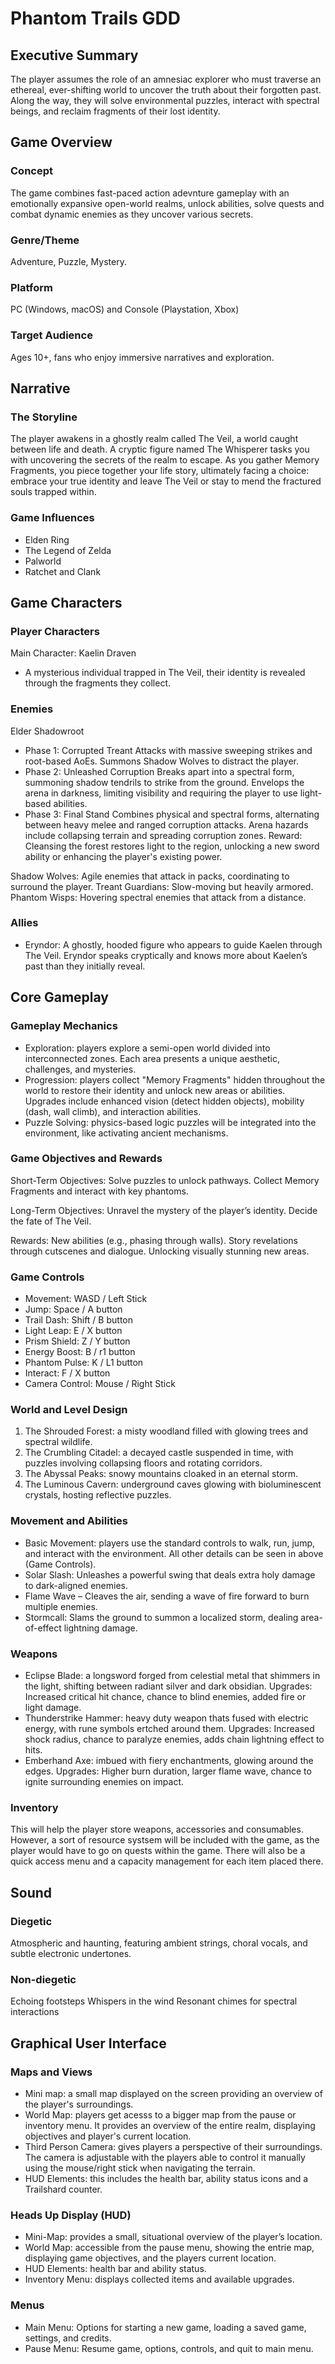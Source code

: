 # Phantom Trails GDD
## Executive Summary
The player assumes the role of an amnesiac explorer who must traverse an ethereal, ever-shifting world to uncover the truth about their forgotten past. Along the way, they will solve environmental puzzles, interact with spectral beings, and reclaim fragments of their lost identity.

## Game Overview
### Concept
The game combines fast-paced action adevnture gameplay with an emotionally expansive open-world realms, unlock abilities, solve quests and combat dynamic enemies as they uncover various secrets.

### ​Genre/Theme
Adventure, Puzzle, Mystery.

### Platform
PC (Windows, macOS) and Console (Playstation, Xbox)

### ​Target Audience
Ages 10+, fans who enjoy immersive narratives and exploration.

## Narrative
###  ​The Storyline
The player awakens in a ghostly realm called The Veil, a world caught between life and death. A cryptic figure named The Whisperer tasks you with uncovering the secrets of the realm to escape. As you gather Memory Fragments, you piece together your life story, ultimately facing a choice: embrace your true identity and leave The Veil or stay to mend the fractured souls trapped within.

### ​Game Influences
- Elden Ring
- The Legend of Zelda
- Palworld
- Ratchet and Clank

## Game Characters
### Player Characters
Main Character: Kaelin Draven
- A mysterious individual trapped in The Veil, their identity is revealed through the fragments they collect. 

### Enemies
Elder Shadowroot
- Phase 1: Corrupted Treant
Attacks with massive sweeping strikes and root-based AoEs.
Summons Shadow Wolves to distract the player.
- Phase 2: Unleashed Corruption
Breaks apart into a spectral form, summoning shadow tendrils to strike from the ground.
Envelops the arena in darkness, limiting visibility and requiring the player to use light-based abilities.
- Phase 3: Final Stand
Combines physical and spectral forms, alternating between heavy melee and ranged corruption attacks.
Arena hazards include collapsing terrain and spreading corruption zones.
Reward: Cleansing the forest restores light to the region, unlocking a new sword ability or enhancing the player's existing power.

Shadow Wolves: Agile enemies that attack in packs, coordinating to surround the player. 
Treant Guardians: Slow-moving but heavily armored. 
Phantom Wisps: Hovering spectral enemies that attack from a distance.

### Allies
- Eryndor: A ghostly, hooded figure who appears to guide Kaelen through The Veil. Eryndor speaks cryptically and knows more about Kaelen’s past than they initially reveal. 

## Core Gameplay
### ​Gameplay Mechanics
- Exploration: players explore a semi-open world divided into interconnected zones. Each area presents a unique aesthetic, challenges, and mysteries. 
- Progression: players collect "Memory Fragments" hidden throughout the world to restore their identity and unlock new areas or abilities. Upgrades include enhanced vision (detect hidden objects), mobility (dash, wall climb), and interaction abilities.
- Puzzle Solving: physics-based logic puzzles will be integrated into the environment, like activating ancient mechanisms.

### Game Objectives and Rewards
Short-Term Objectives:
Solve puzzles to unlock pathways.
Collect Memory Fragments and interact with key phantoms.

Long-Term Objectives:
Unravel the mystery of the player’s identity.
Decide the fate of The Veil.

Rewards:
New abilities (e.g., phasing through walls).
Story revelations through cutscenes and dialogue.
Unlocking visually stunning new areas.
  
### Game Controls
- Movement: WASD / Left Stick
- Jump: Space / A button
- Trail Dash: Shift / B button
- Light Leap: E / X button
- Prism Shield: Z / Y button
- Energy Boost: B / r1 button
- Phantom Pulse: K / L1 button
- Interact: F / X button
- Camera Control: Mouse / Right Stick

### ​World and Level Design
1. The Shrouded Forest: a misty woodland filled with glowing trees and spectral wildlife.
2. The Crumbling Citadel: a decayed castle suspended in time, with puzzles involving collapsing floors and rotating corridors.
3. The Abyssal Peaks: snowy mountains cloaked in an eternal storm.
4. The Luminous Cavern: underground caves glowing with bioluminescent crystals, hosting reflective puzzles.

### ​Movement and Abilities
- Basic Movement: players use the standard controls to walk, run, jump, and interact with the environment. All other details can be seen in above (Game Controls).
- Solar Slash: Unleashes a powerful swing that deals extra holy damage to dark-aligned enemies.
- Flame Wave – Cleaves the air, sending a wave of fire forward to burn multiple enemies.
- Stormcall: Slams the ground to summon a localized storm, dealing area-of-effect lightning damage.

### ​Weapons
- Eclipse Blade: a longsword forged from celestial metal that shimmers in the light, shifting between radiant silver and dark obsidian. Upgrades: Increased critical hit chance, chance to blind enemies, added fire or light damage.
- Thunderstrike Hammer: heavy duty weapon thats fused with electric energy, with rune symbols ertched around them. Upgrades: Increased shock radius, chance to paralyze enemies, adds chain lightning effect to hits.
- Emberhand Axe: imbued with fiery enchantments, glowing around the edges. Upgrades: Higher burn duration, larger flame wave, chance to ignite surrounding enemies on impact.

### ​Inventory
This will help the player store weapons, accessories and consumables. However, a sort of resource systsem will be included with the game, as the player would have to go on quests within the game. There will also be a quick access menu and a capacity management for each item placed there.

## Sound
### Diegetic
Atmospheric and haunting, featuring ambient strings, choral vocals, and subtle electronic undertones.

### Non-diegetic
Echoing footsteps
Whispers in the wind
Resonant chimes for spectral interactions

## Graphical User Interface
### ​Maps and Views
- Mini map: a small map displayed on the screen providing an overview of the player's surroundings.
- World Map: players get acesss to a bigger map from the pause or inventory menu. It provides an overview of the entire realm, displaying objectives and player's current location.
- Third Person Camera: gives players a perspective of their surroundings. The camera is adjustable with the players able to control it manually using the mouse/right stick when navigating the terrain.
- HUD Elements: this includes the health bar, ability status icons and a Trailshard counter.

### ​Heads Up Display (HUD)
- Mini-Map: provides a small, situational overview of the player’s location.
- World Map: accessible from the pause menu, showing the entrie map, displaying game objectives, and the players current location.
- HUD Elements: health bar and ability status.
- Inventory Menu: displays collected items and available upgrades.

### ​Menus
- Main Menu: Options for starting a new game, loading a saved game, settings, and credits.
- Pause Menu: Resume game, options, controls, and quit to main menu.
